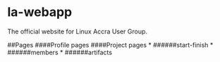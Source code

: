 # la-webapp
The official website for Linux Accra User Group.

##Pages
####Profile pages
####Project pages
    * ######start-finish
    * ######members
    * ######artifacts
